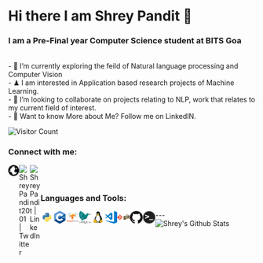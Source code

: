 # Hi there I am Shrey Pandit 👋 <br>
### I am a Pre-Final year Computer Science student at BITS Goa
<br>
- 🌱 I’m currently exploring the feild of Natural language processing and Computer Vision <br>
- ♟ I am interested in Application based research projects of Machine Learning. <br>
- 👯 I’m looking to collaborate on projects relating to NLP, work that relates to my current field of interest. <br>
- 👻 Want to know More about Me? Follow me on LinkedIN.
<br>

![Visitor Count](https://profile-counter.glitch.me/ShreyPandit/count.svg)

### Connect with me:

[<img align="left" alt="shreypandit.github.io/" width="22px" src="https://raw.githubusercontent.com/iconic/open-iconic/master/svg/globe.svg" />](https://sites.google.com/view/shrey-pandit/home)
[<img align="left" alt="ShreyPandit2001 | Twitter" width="22px" src="https://cdn.jsdelivr.net/npm/simple-icons@v3/icons/twitter.svg" />](https://twitter.com/ShreyPandit2001)
[<img align="left" alt="ShreyPandit | LinkedIn" width="22px" src="https://cdn.jsdelivr.net/npm/simple-icons@v3/icons/linkedin.svg" />](https://www.linkedin.com/in/ShreyPandit)

<br />

<br />

### Languages and Tools:

<img align="left" alt="Python" width="26px" src="https://raw.githubusercontent.com/github/explore/80688e429a7d4ef2fca1e82350fe8e3517d3494d/topics/python/python.png" />
<img align="left" alt="C++" width="26px" src="https://raw.githubusercontent.com/github/explore/80688e429a7d4ef2fca1e82350fe8e3517d3494d/topics/cpp/cpp.png" />
<img align="left" alt="TF" width="26px" src="https://raw.githubusercontent.com/github/explore/80688e429a7d4ef2fca1e82350fe8e3517d3494d/topics/tensorflow/tensorflow.png" />
<img align="left" alt="Latex" width="26px" src="https://raw.githubusercontent.com/github/explore/80688e429a7d4ef2fca1e82350fe8e3517d3494d/topics/latex/latex.png" />
<img align="left" alt="Linux" width="26px" src="https://raw.githubusercontent.com/github/explore/80688e429a7d4ef2fca1e82350fe8e3517d3494d/topics/linux/linux.png" />
<img align="left" alt="Visual Studio Code" width="26px" src="https://raw.githubusercontent.com/github/explore/80688e429a7d4ef2fca1e82350fe8e3517d3494d/topics/visual-studio-code/visual-studio-code.png" />
<img align="left" alt="Git" width="26px" src="https://raw.githubusercontent.com/github/explore/80688e429a7d4ef2fca1e82350fe8e3517d3494d/topics/git/git.png" />
<img align="left" alt="GitHub" width="26px" src="https://raw.githubusercontent.com/github/explore/78df643247d429f6cc873026c0622819ad797942/topics/github/github.png" />
<img align="left" alt="HTML5" width="26px" src="https://raw.githubusercontent.com/github/explore/80688e429a7d4ef2fca1e82350fe8e3517d3494d/topics/terminal/terminal.png" />
---
<br>
<img align="left" alt="Shrey's Github Stats" src="https://github-readme-stats.vercel.app/api?username=ShreyPandit&show_icons=true&hide_border=true" />
